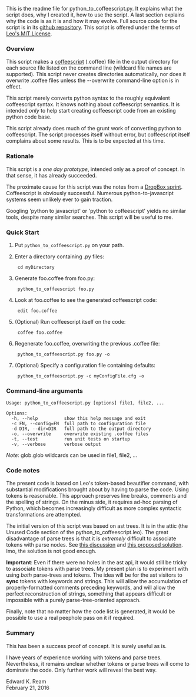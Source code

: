 
This is the readme file for python_to_coffeescript.py. It explains what
the script does, why I created it, how to use the script. A last section explains why the code is as it is and how it may evolve. Full source code for the script is in its [github repository](https://github.com/edreamleo/python-to-coffeescript). This script is offered under the terms of [Leo's MIT License](http://leoeditor.com/license.html).


### Overview

This script makes a [coffeescript](http://coffeescript.org/) (.coffee) file in the output directory for each source file listed on the command line (wildcard file names are supported). This script never creates directories automatically, nor does it overwrite .coffee files unless the --overwrite command-line option is in effect.

This script merely converts python syntax to the roughly equivalent coffeescript syntax. It knows nothing about coffeescript semantics. It is intended *only* to help start creating coffeescript code from an existing python code base.

This script already does much of the grunt work of converting python to coffeescript. The script processes itself without error, but coffeescript itself complains about some results.  This is to be expected at this time.

### Rationale

This script is a *one day prototype*, intended only as a proof of concept. In that sense, it has already succeeded.

The proximate cause for this script was the notes from a [DropBox sprint](https://blogs.dropbox.com/tech/2012/09/dropbox-dives-into-coffeescript/). Coffeescript is obviously successful. Numerous python-to-javascript systems seem unlikely ever to gain traction.

Googling 'python to javascript' or 'python to coffeescript' yields no similar tools, despite many similar searches. This script will be useful to me.


### Quick Start

1. Put `python_to_coffeescript.py` on your path.

2. Enter a directory containing .py files:

        cd myDirectory
    
3. Generate foo.coffee from foo.py:

        python_to_coffeescript foo.py

4. Look at foo.coffee to see the generated coffeescript code:

        edit foo.coffee

5. (Optional) Run coffeescript itself on the code:

        coffee foo.coffee

6. Regenerate foo.coffee, overwriting the previous .coffee file:

        python_to_coffeescript.py foo.py -o
   
7. (Optional) Specify a configuration file containing defaults:

        python_to_coffeescript.py -c myConfigFile.cfg -o

### Command-line arguments

    Usage: python_to_coffeescript.py [options] file1, file2, ...
    
    Options:
      -h, --help          show this help message and exit
      -c FN, --config=FN  full path to configuration file
      -d DIR, --dir=DIR   full path to the output directory
      -o, --overwrite     overwrite existing .coffee files
      -t, --test          run unit tests on startup
      -v, --verbose       verbose output

*Note*: glob.glob wildcards can be used in file1, file2, ...

### Code notes

The present code is based on Leo's token-based beautifier command, with substantial modifications brought about by having to parse the code. Using tokens is reasonable. This approach preserves line breaks, comments and the spelling of strings. On the minus side, it requires ad-hoc parsing of Python, which becomes increasingly difficult as more complex syntactic transformations are attempted.

The initial version of this script was based on ast trees. It is in the attic (the Unused Code section of the python_to_coffeescript.leo). The great disadvantage of parse trees is that it is *extremely* difficult to associate tokens with parse nodes. See [this discussion](http://stackoverflow.com/questions/16748029/how-to-get-source-corresponding-to-a-python-ast-node) and [this proposed solution](https://bitbucket.org/plas/thonny/src/3b71fda7ac0b66d5c475f7a668ffbdc7ae48c2b5/thonny/common.py?at=master). Imo, the solution is not good enough.

**Important**: Even if there were no holes in the ast api, it would still be tricky to associate tokens with parse trees. My present plan is to experiment with using *both* parse-trees and tokens. The idea will be for the ast visitors to **sync** tokens with keywords and strings. This will allow the accumulation of properly-formatted comments preceding keywords, and will allow the perfect reconstruction of strings, something that appears difficult or impossible with a purely parse-tree-oriented approach.

Finally, note that no matter how the code list is generated, it would be possible to use a real peephole pass on it if required.

### Summary

This has been a success proof of concept. It is surely useful as is.

I have years of experience working with tokens and parse trees. Nevertheless, it remains unclear whether tokens or parse trees will come to dominate the code. Only further work will reveal the best way.

Edward K. Ream  
February 21, 2016
